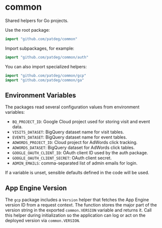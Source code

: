 # common

Shared helpers for Go projects.

Use the root package:

```go
import "github.com/patdeg/common"
```

Import subpackages, for example:

```go
import "github.com/patdeg/common/auth"
```

You can also import specialized helpers:
```go
import "github.com/patdeg/common/gcp"
import "github.com/patdeg/common/ga"
```

## Environment Variables

The packages read several configuration values from environment variables:

- `BQ_PROJECT_ID`: Google Cloud project used for storing visit and event data.
- `VISITS_DATASET`: BigQuery dataset name for visit tables.
- `EVENTS_DATASET`: BigQuery dataset name for event tables.
- `ADWORDS_PROJECT_ID`: Cloud project for AdWords click tracking.
- `ADWORDS_DATASET`: BigQuery dataset for AdWords click tables.
- `GOOGLE_OAUTH_CLIENT_ID`: OAuth client ID used by the auth package.
- `GOOGLE_OAUTH_CLIENT_SECRET`: OAuth client secret.
- `ADMIN_EMAILS`: comma-separated list of admin emails for login.

If a variable is unset, sensible defaults defined in the code will be used.

## App Engine Version

The `gcp` package includes a `Version` helper that fetches the App Engine
version ID from a request context. The function stores the major part of the
version string in the exported `common.VERSION` variable and returns it. Call
this helper during initialization so the application can log or act on the
deployed version via `common.VERSION`.

